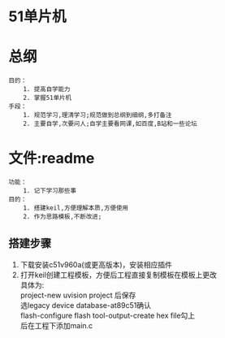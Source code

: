 # 51单片机

# 总纲

    目的：   
        1. 提高自学能力
        2. 掌握51单片机
    手段：
        1. 规范学习,理清学习;规范做到总纲到细纲,多打备注
        2. 主要自学,次要问人;自学主要看网课,如百度,B站和一些论坛

# 文件:readme
    功能：
        1. 记下学习那些事
    目的：
        1. 搭建keil,方便理解本质,方便使用
        2. 作为思路模板,不断改进;

## 搭建步骤
1. 下载安装c51v960a(或更高版本)，安装相应插件
2. 打开keil创建工程模板，方便后工程直接复制模板在模板上更改  
具体为:   
project-new uvision project 后保存  
选legacy device database-at89c51确认  
flash-configure flash tool-output-create hex file勾上  
后在工程下添加main.c
